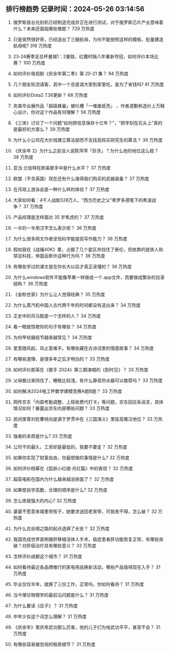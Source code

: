 
## 排行榜趋势 记录时间：2024-05-26 03:14:56
  
  1. 俄罗斯首台光刻机已经制造完成并正在进行测试，对于俄罗斯芯片产业意味着什么？未来还面临哪些难题？ 729 万热度
    
  2. 只是突然很好奇，已经造出了三艘航母，为何不能按照这样的模板，批量建造航母呢? 316 万热度
    
  3. 23-24赛季足总杯曼城1：2曼联，红魔时隔八年重新夺冠，如何评价本场比赛？ 100 万热度
    
  4. 如何评价电视剧《庆余年第二季》第 20-21 集？ 94 万热度
    
  5. 几个朋友轮流请客，其中一个总是请大家到家里吃，是为了省钱吗? 81 万热度
    
  6. 如何评价Dota2 7.36更新？ 68 万热度
    
  7. 央美毕业展作品「超级蜂巢」被吐槽「一堆废纸壳」 ，作者道歉称造价上万精心设计，你对这个作品有何理解？ 56 万热度
    
  8. 《三体》讨论了一个问题“如何把信息保存十亿年？”，“把字刻在石头上”真的是最好的方案么？ 39 万热度
    
  9. 为什么小公司花大价钱建立算法部而不去找高校买研究生的算法？ 39 万热度
    
  10. 《庆余年 2》为什么之前没人说陈萍萍「巨贪」？为什么他的地位这么稳？ 38 万热度
    
  11. 亚当·兰伯特在欧美歌手中是什么水平？ 37 万热度
    
  12. 欧盟（不含英国）现在还有什么值得我们购买的武器装备？ 37 万热度
    
  13. 在月球上游泳会是一种什么样的体验？ 37 万热度
    
  14. 大家如何看：4千人战胜528万人，“西方历史之父”希罗多德笔下的希波战争？ 37 万热度
    
  15. 产品经理是怎样面对 35 岁焦虑的？ 37 万热度
    
  16. 一半的一半用汉字怎么表示呢？ 36 万热度
    
  17. 为什么很多网文作者坚信码字能提高写作能力？ 36 万热度
    
  18. 假如我在《战锤40K》里，占据了几个星区并挡住了泰伦，但依靠的是铁人和禁忌科技，帝国会默许这种行为吗？ 36 万热度
    
  19. 有哪些学过的课文是在你长大以后才真正读懂的？ 36 万热度
    
  20. 为什么windows软件不能像苹果一样做成一个.app文件，而要做成繁杂的目录结构？ 36 万热度
    
  21. 《金粉世家》为什么让人觉得经典？ 35 万热度
    
  22. 为什么蒸汽机中国人古代两千年的时间都没有造出来？ 34 万热度
    
  23. 正史中的司马懿是一个怎样的人？ 34 万热度
    
  24. 看一眼就惊艳你的句子有哪些？ 34 万热度
    
  25. 为何甲状腺结节越来越常见？ 34 万热度
    
  26. 爱意随风起，风止意难平。有哪些藏在古诗词里的情感故事？ 34 万热度
    
  27. 有哪些道理，是很多年之后才明白的？ 33 万热度
    
  28. 如何评价那英在《歌手 2024》第三期演唱的《到时见》？ 33 万热度
    
  29. 父母搬过来同住了，睡眠比较浅，有什么静音热水器可以推荐吗？ 33 万热度
    
  30. 如何解决2024电工杯数学建模竞赛A题B题？ 33 万热度
    
  31. 网传京东「内部考勤调整、上班收费代打卡」等问题，京东回应系谣言，具体情况如何？暴露出京东内部哪些问题？ 33 万热度
    
  32. 民间里尊刘贬曹倾向是源于罗贯中在《三国演义》里拔高蜀汉地位？ 33 万热度
    
  33. 强者的本质是什么? 33 万热度
    
  34. 公司干的最久，工资却是最低的，我要不要走？ 32 万热度
    
  35. 如果你实现了财富自由，你最想做的事情是什么? 32 万热度
    
  36. 如何评价杨幂在《狐妖小红娘·月红篇》中的表现？ 32 万热度
    
  37. 超英电影在国内为什么越来越没排面了？ 32 万热度
    
  38. 如果想自学高数，合理的顺序是什么? 32 万热度
    
  39. 怎么练就强大的内心? 32 万热度
    
  40. 婆婆不愿意来城里带孩子，她要求送回老家带，可我舍不得，怎么破？ 32 万热度
    
  41. 为什么古丝绸之路的起点选择了长安？ 32 万热度
    
  42. 我国完成世界首例猪肝移植活体人手术，癌症患者肝功能恢复正常，有哪些突破？对肝癌治疗具有哪些意义？ 32 万热度
    
  43. 怎样评价成都这个城市？ 31 万热度
    
  44. 如何看待最近各品牌推行的家电用品换新活动，哪些产品值得现在入手？ 31 万热度
    
  45. 毕业仅仅半年，就换了三份工作，正常吗，你如何看待？ 31 万热度
    
  46. 当今理论物理学的最前沿问题是什么？ 31 万热度
    
  47. 为什么要读《庄子》？ 31 万热度
    
  48. 中年少女这个词怎么理解？ 31 万热度
    
  49. 《庆余年》里庆帝武功那么厉害，他的儿子们为啥武功平平，甚至不会？ 31 万热度
    
  50. 有哪些容易被忽视的租房细节？ 31 万热度
    